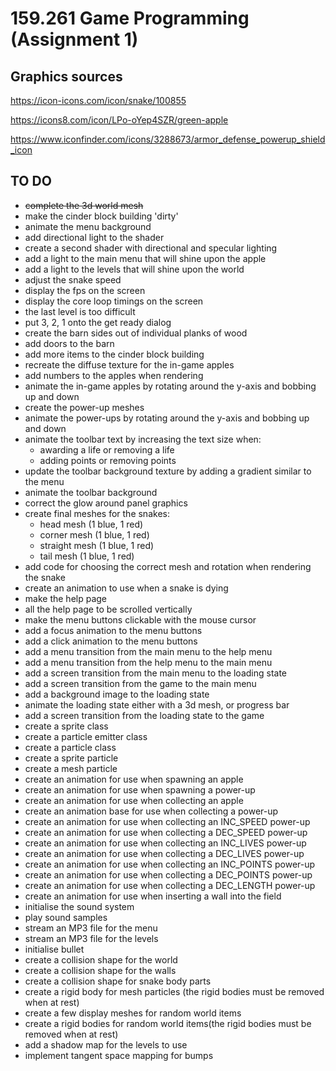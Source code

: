 # 159.261 Game Programming (Assignment 1)
## Graphics sources
https://icon-icons.com/icon/snake/100855

https://icons8.com/icon/LPo-oYep4SZR/green-apple

https://www.iconfinder.com/icons/3288673/armor_defense_powerup_shield_icon

## TO DO
- ~~complete the 3d world mesh~~
- make the cinder block building 'dirty'
- animate the menu background
- add directional light to the shader
- create a second shader with directional and specular lighting
- add a light to the main menu that will shine upon the apple
- add a light to the levels that will shine upon the world
- adjust the snake speed
- display the fps on the screen
- display the core loop timings on the screen
- the last level is too difficult
- put 3, 2, 1 onto the get ready dialog
- create the barn sides out of individual planks of wood
- add doors to the barn
- add more items to the cinder block building
- recreate the diffuse texture for the in-game apples
- add numbers to the apples when rendering
- animate the in-game apples by rotating around the y-axis and bobbing up and down
- create the power-up meshes  
- animate the power-ups by rotating around the y-axis and bobbing up and down
- animate the toolbar text by increasing the text size when:
  - awarding a life or removing a life
  - adding points or removing points
- update the toolbar background texture by adding a gradient similar to the menu
- animate the toolbar background
- correct the glow around panel graphics
- create final meshes for the snakes:
  - head mesh (1 blue, 1 red)
  - corner mesh (1 blue, 1 red)
  - straight mesh (1 blue, 1 red)
  - tail mesh (1 blue, 1 red)
- add code for choosing the correct mesh and rotation when rendering the snake
- create an animation to use when a snake is dying
- make the help page
- all the help page to be scrolled vertically
- make the menu buttons clickable with the mouse cursor
- add a focus animation to the menu buttons
- add a click animation to the menu buttons
- add a menu transition from the main menu to the help menu
- add a menu transition from the help menu to the main menu
- add a screen transition from the main menu to the loading state
- add a screen transition from the game to the main menu
- add a background image to the loading state
- animate the loading state either with a 3d mesh, or progress bar
- add a screen transition from the loading state to the game
- create a sprite class
- create a particle emitter class
- create a particle class
- create a sprite particle
- create a mesh particle
- create an animation for use when spawning an apple
- create an animation for use when spawning a power-up
- create an animation for use when collecting an apple
- create an animation base for use when collecting a power-up
- create an animation for use when collecting an INC_SPEED power-up
- create an animation for use when collecting a DEC_SPEED power-up
- create an animation for use when collecting an INC_LIVES power-up
- create an animation for use when collecting a DEC_LIVES power-up
- create an animation for use when collecting an INC_POINTS power-up
- create an animation for use when collecting a DEC_POINTS power-up
- create an animation for use when collecting a DEC_LENGTH power-up
- create an animation for use when inserting a wall into the field 
- initialise the sound system
- play sound samples
- stream an MP3 file for the menu
- stream an MP3 file for the levels
- initialise bullet
- create a collision shape for the world
- create a collision shape for the walls
- create a collision shape for snake body parts
- create a rigid body for mesh particles (the rigid bodies must be removed when at rest)
- create a few display meshes for random world items
- create a rigid bodies for random world items(the rigid bodies must be removed when at rest)
- add a shadow map for the levels to use
- implement tangent space mapping for bumps
